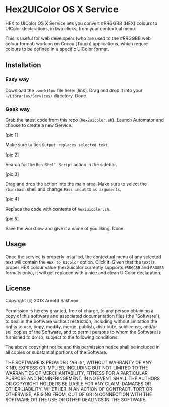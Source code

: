 Hex2UIColor OS X Service
===================

HEX to UIColor OS X Service lets you convert #RRGGBB (HEX) colours to UIColor declarations, in two clicks, from your contextual menu.

This is useful for web developers (who are used to the #RRGGBB web colour format) working on Cocoa [Touch] applications, which requre colours to be defined in a specific UIColor format.

## Installation

### Easy way

Download the `.workflow` file here: [link]. Drag and drop it into your `~/Libraries/Services/` directory. Done.

### Geek way

Grab the latest code from this repo (`hex2uicolor.sh`). Launch Automator and choose to create a new Service.

[pic 1]

Make sure to tick `Output replaces selected text`.

[pic 2]

Search for the `Run Shell Script` action in the sidebar.

[pic 3]

Drag and drop the action into the main area. Make sure to select the `/bin/bash` shell and change `Pass input` to `as arguments`.

[pic 4]

Replace the code with contents of `hex2uicolor.sh`.

[pic 5]

Save the workflow and give it a name of you liking. Done.

## Usage

Once the service is properly installed, the contextual menu of any selected text will contain the `HEX to UIColor` option. Click it. Given that the text is proper HEX colour value (hex2uicolor currently supports `#RRGGBB` and `RRGGBB` formats only), it will get replaced with a nice and clean UIColor declaration.

## License

Copyright (c) 2013 Arnold Sakhnov

Permission is hereby granted, free of charge, to any person obtaining a copy of this software and associated documentation files (the "Software"), to deal in the Software without restriction, including without limitation the rights to use, copy, modify, merge, publish, distribute, sublicense, and/or sell copies of the Software, and to permit persons to whom the Software is furnished to do so, subject to the following conditions:

The above copyright notice and this permission notice shall be included in all copies or substantial portions of the Software.

THE SOFTWARE IS PROVIDED "AS IS", WITHOUT WARRANTY OF ANY KIND, EXPRESS OR IMPLIED, INCLUDING BUT NOT LIMITED TO THE WARRANTIES OF MERCHANTABILITY, FITNESS FOR A PARTICULAR PURPOSE AND NONINFRINGEMENT. IN NO EVENT SHALL THE AUTHORS OR COPYRIGHT HOLDERS BE LIABLE FOR ANY CLAIM, DAMAGES OR OTHER LIABILITY, WHETHER IN AN ACTION OF CONTRACT, TORT OR OTHERWISE, ARISING FROM, OUT OF OR IN CONNECTION WITH THE SOFTWARE OR THE USE OR OTHER DEALINGS IN THE SOFTWARE.
